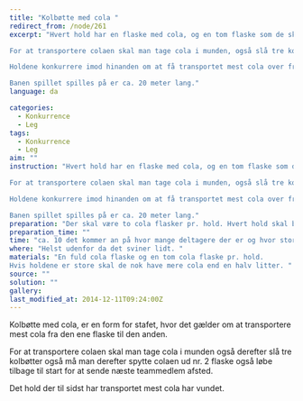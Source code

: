 ```yaml
---
title: "Kolbøtte med cola "
redirect_from: /node/261
excerpt: "Hvert hold har en flaske med cola, og en tom flaske som de skal transportere cola overi.

For at transportere colaen skal man tage cola i munden, også slå tre kolbøtter også må man spytte det cola man har i munden ud i den anden flaske.

Holdene konkurrere imod hinanden om at få transportet mest cola over fra den fulde flaske også over i den tomme uden at alt for meget cola går tabt under kolbøtterne. Det hold som tilsidst har mest cola i nr. 2 flaske har vundet.

Banen spillet spilles på er ca. 20 meter lang."
language: da

categories: 
  - Konkurrence
  - Leg
tags: 
  - Konkurrence
  - Leg
aim: ""
instruction: "Hvert hold har en flaske med cola, og en tom flaske som de skal transportere cola overi.

For at transportere colaen skal man tage cola i munden, også slå tre kolbøtter også må man spytte det cola man har i munden ud i den anden flaske.

Holdene konkurrere imod hinanden om at få transportet mest cola over fra den fulde flaske også over i den tomme uden at alt for meget cola går tabt under kolbøtterne. Det hold som tilsidst har mest cola i nr. 2 flaske har vundet.

Banen spillet spilles på er ca. 20 meter lang."
preparation: "Der skal være to cola flasker pr. hold. Hvert hold skal bruge en fuld og en tom flaske. "
preparation_time: ""
time: "ca. 10 det kommer an på hvor mange deltagere der er og hvor stor colaen er."
where: "Helst udenfor da det sviner lidt. "
materials: "En fuld cola flaske og en tom cola flaske pr. hold. 
Hvis holdene er store skal de nok have mere cola end en halv litter. "
source: ""
solution: ""
gallery:
last_modified_at: 2014-12-11T09:24:00Z
---
```

Kolbøtte med cola, er en form for stafet, hvor det gælder om at transportere mest cola fra den ene flaske til den anden.

For at transportere colaen skal man tage cola i munden også derefter slå tre kolbøtter også må man derefter spytte colaen ud nr. 2 flaske også løbe tilbage til start for at sende næste teammedlem afsted.

Det hold der til sidst har transportet mest cola har vundet.
